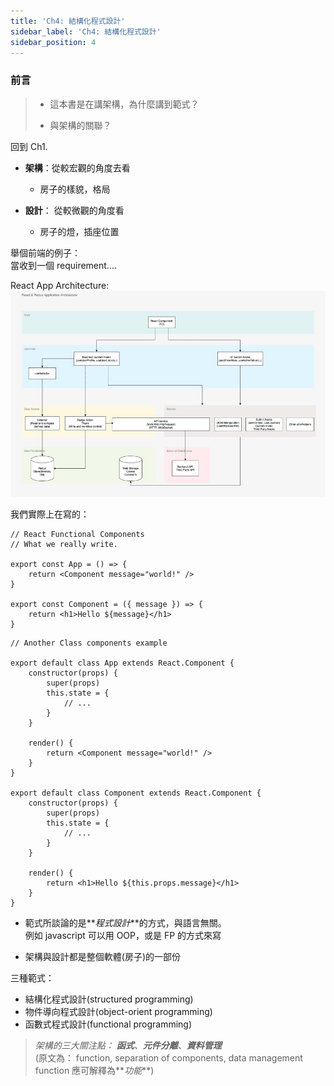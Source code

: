 ```yaml
---
title: 'Ch4: 結構化程式設計'
sidebar_label: 'Ch4: 結構化程式設計'
sidebar_position: 4
---
```


### 前言

> -   這本書是在講架構，為什麼講到範式？
>
> -   與架構的關聯？

回到 Ch1.

-   **架構**：從較宏觀的角度去看

    -   房子的樣貌，格局

-   **設計**： 從較微觀的角度看
    -   房子的燈，插座位置

舉個前端的例子：  
當收到一個 requirement....

React App Architecture:  
![react-redux-architecture](./img/react-redux-architecture.png)

我們實際上在寫的：

```tsx
// React Functional Components
// What we really write.

export const App = () => {
	return <Component message="world!" />
}

export const Component = ({ message }) => {
	return <h1>Hello ${message}</h1>
}
```

```tsx
// Another Class components example

export default class App extends React.Component {
	constructor(props) {
		super(props)
		this.state = {
			// ...
		}
	}

	render() {
		return <Component message="world!" />
	}
}

export default class Component extends React.Component {
	constructor(props) {
		super(props)
		this.state = {
			// ...
		}
	}

	render() {
		return <h1>Hello ${this.props.message}</h1>
	}
}
```

-   範式所談論的是**_程式設計_**的方式，與語言無關。  
    例如 javascript 可以用 OOP，或是 FP 的方式來寫

-   架構與設計都是整個軟體(房子)的一部份

三種範式：

-   結構化程式設計(structured programming)
-   物件導向程式設計(object-orient programming)
-   函數式程式設計(functional programming)

> _架構的三大關注點： **函式**、**元件分離**、**資料管理**_  
> (原文為： function, separation of components, data management  
> function 應可解釋為**_功能_**)
